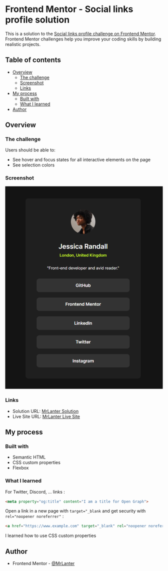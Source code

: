 # Frontend Mentor - Social links profile solution

This is a solution to the [Social links profile challenge on Frontend Mentor](https://www.frontendmentor.io/challenges/social-links-profile-UG32l9m6dQ). Frontend Mentor challenges help you improve your coding skills by building realistic projects. 

## Table of contents

- [Overview](#overview)
  - [The challenge](#the-challenge)
  - [Screenshot](#screenshot)
  - [Links](#links)
- [My process](#my-process)
  - [Built with](#built-with)
  - [What I learned](#what-i-learned)
- [Author](#author)

## Overview

### The challenge

Users should be able to:

- See hover and focus states for all interactive elements on the page
- See selection colors

### Screenshot

![](./final-view.png)

### Links

- Solution URL: [MrLanter Solution](https://your-solution-url.com)
- Live Site URL: [MrLanter Live Site](https://mrlanter.github.io/social-links-frontend-mentor/)

## My process

### Built with

- Semantic HTML
- CSS custom properties
- Flexbox

### What I learned

For Twitter, Discord, ... links :
```html
<meta property="og:title" content="I am a title for Open Graph">
```

Open a link in a new page with `target="_blank` and get security with `rel="noopener noreferrer"` :
```html
<a href="https://www.example.com" target="_blank" rel="noopener noreferrer">
```

I learned how to use CSS custom properties

## Author

- Frontend Mentor - [@MrLanter](https://www.frontendmentor.io/profile/MrLanter)
